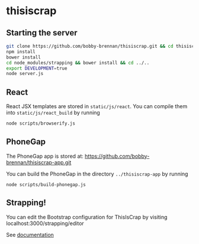 # thisiscrap

## Starting the server

```bash
git clone https://github.com/bobby-brennan/thisiscrap.git && cd thisiscrap
npm install
bower install
cd node_modules/strapping && bower install && cd ../..
export DEVELOPMENT=true
node server.js
```

## React
React JSX templates are stored in `static/js/react`. You can compile them into `static/js/react_build` by running
```bash
node scripts/browserify.js
```


## PhoneGap
The PhoneGap app is stored at:
https://github.com/bobby-brennan/thisiscrap-app.git

You can build the PhoneGap in the directory `../thisiscrap-app` by running
```
node scripts/build-phonegap.js
```


## Strapping!
You can edit the Bootstrap configuration for ThisIsCrap by visiting localhost:3000/strapping/editor

See [documentation](https://github.com/bobby-brennan/thisiscrap)
